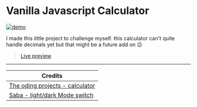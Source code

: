# Vanilla Javascript Calculator

[![demo](https://jeremie-r.github.io/Calculator/assets/demo.png)](https://jeremie-r.github.io/Calculator/index.html)

I made this little project to challenge myself. 
this calculator can't quite handle decimals yet but that might be a future add on 😉


> [Live preview](https://jeremie-r.github.io/Calculator/index.html)

***

| Credits |
|---|
| [The oding projects - calculator](https://www.theodinproject.com/lessons/foundations-calculator) |
| [Saba - light/dark Mode switch](https://codepen.io/alvarotrigo/pen/zYPydpB)  |
